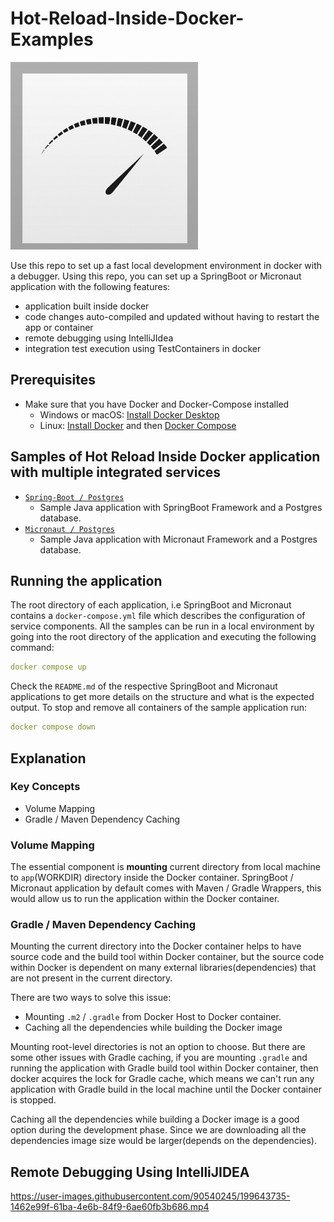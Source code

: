 # Hot-Reload-Inside-Docker-Examples

<img src="./fast.png" alt="" width="300" height="300">

Use this repo to set up a fast local development environment in docker with a debugger. Using this repo, you can set up a SpringBoot or
Micronaut application with the following features:
- application built inside docker
- code changes auto-compiled and updated without having to restart the app or container
- remote debugging using IntelliJIdea
- integration test execution using TestContainers in docker

## Prerequisites

- Make sure that you have Docker and Docker-Compose installed
  - Windows or macOS: [Install Docker Desktop](https://www.docker.com/get-started/)
  - Linux: [Install Docker](https://www.docker.com/get-started/) and
    then [Docker Compose](https://github.com/docker/compose)


## Samples of Hot Reload Inside Docker application with multiple integrated services

- [`Spring-Boot / Postgres`](./spring-boot-postgres/)
  - Sample Java application with SpringBoot Framework and a Postgres database.
- [`Micronaut / Postgres`](./micronaut-postgres/)
  - Sample Java application with Micronaut Framework and a Postgres database.

## Running the application

The root directory of each application, i.e SpringBoot and Micronaut contains a `docker-compose.yml` file which describes the
configuration of service components. All the samples can be run in a local environment by going into the
root directory of the application and executing the following command:

```yaml
docker compose up
```

Check the `README.md` of the respective SpringBoot and Micronaut applications to get more details on the structure and what is the expected
output. To stop and remove all containers of the sample application run:

```yaml
docker compose down
```

## Explanation

### Key Concepts

- Volume Mapping
- Gradle / Maven Dependency Caching

### Volume Mapping

The essential component is __mounting__ current directory from local machine to `app`(WORKDIR)
directory
inside the Docker container. SpringBoot / Micronaut application by default comes with Maven / Gradle
Wrappers, this would allow us to run the application within the Docker container.

### Gradle / Maven Dependency Caching

Mounting the current directory into the Docker container helps to have source code and the
build tool within Docker container, but the source code within Docker is dependent on many external
libraries(dependencies) that are not present in the current directory.

There are two ways to solve this issue:

- Mounting `.m2` / `.gradle` from Docker Host to Docker container.
- Caching all the dependencies while building the Docker image

Mounting root-level directories is not an option to choose. But there are some other issues with
Gradle
caching, if you are mounting `.gradle` and running the application with Gradle build tool within
Docker container, then docker acquires the lock for Gradle cache, which means we
can't run any application with Gradle build in the local machine until the Docker container is stopped.

Caching all the dependencies while building a Docker image is a good option during the development phase.
Since we are downloading all the dependencies image size would be larger(depends on the dependencies).


## Remote Debugging Using IntelliJIDEA

https://user-images.githubusercontent.com/90540245/199643735-1462e99f-61ba-4e6b-84f9-6ae60fb3b686.mp4

